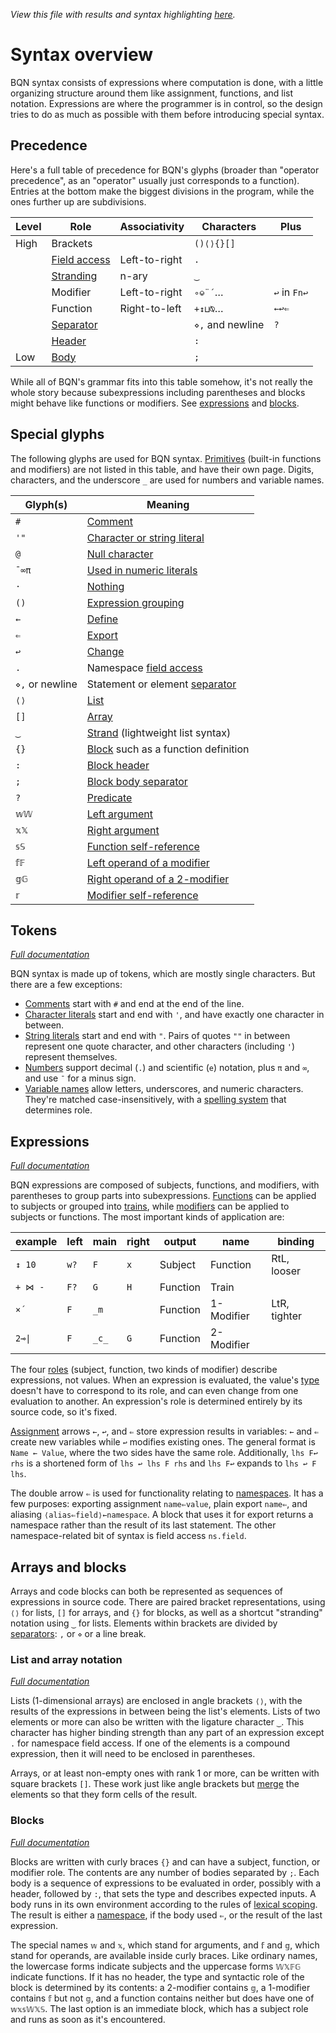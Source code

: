 *View this file with results and syntax highlighting [here](https://mlochbaum.github.io/BQN/doc/syntax.html).*

# Syntax overview

BQN syntax consists of expressions where computation is done, with a little organizing structure around them like assignment, functions, and list notation. Expressions are where the programmer is in control, so the design tries to do as much as possible with them before introducing special syntax.

## Precedence

Here's a full table of precedence for BQN's glyphs (broader than "operator precedence", as an "operator" usually just corresponds to a function). Entries at the bottom make the biggest divisions in the program, while the ones further up are subdivisions.

| Level | Role                                  | Associativity | Characters       | Plus
|-------|---------------------------------------|---------------|------------------|-------
| High  | Brackets                              |               | `()⟨⟩{}[]`
|       | [Field access](namespace.md#imports)  | Left-to-right | `.`
|       | [Stranding](arrayrepr.md#strands)     | n-ary         | `‿`
|       | Modifier                              | Left-to-right | `∘⎉¨´`…          | `↩` in `Fn↩`
|       | Function                              | Right-to-left | `+↕⊔⍉`…          | `←↩⇐`
|       | [Separator](token.md#separators)      |               | `⋄,` and newline | `?`
|       | [Header](block.md#block-headers)      |               | `:`
| Low   | [Body](block.md#multiple-bodies)      |               | `;`

While all of BQN's grammar fits into this table somehow, it's not really the whole story because subexpressions including parentheses and blocks might behave like functions or modifiers. See [expressions](#expressions) and [blocks](#blocks).

## Special glyphs

The following glyphs are used for BQN syntax. [Primitives](primitive.md) (built-in functions and modifiers) are not listed in this table, and have their own page. Digits, characters, and the underscore `_` are used for numbers and variable names.

Glyph(s)        | Meaning
----------------|-----------
`#`             | [Comment](token.md#comments)
`'"`            | [Character or string literal](token.md#characters-and-strings)
`@`             | [Null character](token.md#characters-and-strings)
`¯∞π`           | [Used in numeric literals](token.md#numbers)
`·`             | [Nothing](expression.md#nothing)
`()`            | [Expression grouping](expression.md#parentheses)
`←`             | [Define](expression.md#assignment)
`⇐`             | [Export](namespace.md#exports)
`↩`             | [Change](expression.md#assignment)
`.`             | Namespace [field access](namespace.md#imports)
`⋄,` or newline | Statement or element [separator](token.md#separators)
`⟨⟩`            | [List](arrayrepr.md#brackets)
`[]`            | [Array](arrayrepr.md#high-rank-arrays)
`‿`             | [Strand](arrayrepr.md#strands) (lightweight list syntax)
`{}`            | [Block](#blocks) such as a function definition
`:`             | [Block header](block.md#block-headers)
`;`             | [Block body separator](block.md#multiple-bodies)
`?`             | [Predicate](block.md#predicates)
`𝕨𝕎`            | [Left argument](block.md#arguments)
`𝕩𝕏`            | [Right argument](block.md#arguments)
`𝕤𝕊`            | [Function self-reference](block.md#self-reference)
`𝕗𝔽`            | [Left operand of a modifier](block.md#operands)
`𝕘𝔾`            | [Right operand of a 2-modifier](block.md#operands)
`𝕣`             | [Modifier self-reference](block.md#self-reference)

## Tokens

*[Full documentation](token.md)*

BQN syntax is made up of tokens, which are mostly single characters. But there are a few exceptions:
- [Comments](token.md#comments) start with `#` and end at the end of the line.
- [Character literals](token.md#characters-and-strings) start and end with `'`, and have exactly one character in between.
- [String literals](token.md#characters-and-strings) start and end with `"`. Pairs of quotes `""` in between represent one quote character, and other characters (including `'`) represent themselves.
- [Numbers](token.md#numbers) support decimal (`.`) and scientific (`e`) notation, plus `π` and `∞`, and use `¯` for a minus sign.
- [Variable names](token.md#names) allow letters, underscores, and numeric characters. They're matched case-insensitively, with a [spelling system](expression.md#role-spellings) that determines role.

## Expressions

*[Full documentation](expression.md)*

BQN expressions are composed of subjects, functions, and modifiers, with parentheses to group parts into subexpressions. [Functions](ops.md#functions) can be applied to subjects or grouped into [trains](train.md), while [modifiers](ops.md#modifiers) can be applied to subjects or functions. The most important kinds of application are:

| example | left  | main  | right | output     | name       | binding
|---------|-------|-------|-------|------------|------------|---------
| `↕ 10`  |  `w?` |  `F`  |  `x`  | Subject    | Function   | RtL, looser
| `+ ⋈ -` |  `F?` |  `G`  |  `H`  | Function   | Train      |
| `×´`    |  `F`  | `_m`  |       | Function   | 1-Modifier | LtR, tighter
| `2⊸\|`  |  `F`  | `_c_` |  `G`  | Function   | 2-Modifier |

The four [roles](expression.md#syntactic-role) (subject, function, two kinds of modifier) describe expressions, not values. When an expression is evaluated, the value's [type](types.md) doesn't have to correspond to its role, and can even change from one evaluation to another. An expression's role is determined entirely by its source code, so it's fixed.

[Assignment](expression.md#assignment) arrows `←`, `↩`, and `⇐` store expression results in variables: `←` and `⇐` create new variables while `↩` modifies existing ones. The general format is `Name ← Value`, where the two sides have the same role. Additionally, `lhs F↩ rhs` is a shortened form of `lhs ↩ lhs F rhs` and `lhs F↩` expands to `lhs ↩ F lhs`.

The double arrow `⇐` is used for functionality relating to [namespaces](namespace.md). It has a few purposes: exporting assignment `name⇐value`, plain export `name⇐`, and aliasing `⟨alias⇐field⟩←namespace`. A block that uses it for export returns a namespace rather than the result of its last statement. The other namespace-related bit of syntax is field access `ns.field`.

## Arrays and blocks

Arrays and code blocks can both be represented as sequences of expressions in source code. There are paired bracket representations, using `⟨⟩` for lists, `[]` for arrays, and `{}` for blocks, as well as a shortcut "stranding" notation using `‿` for lists. Elements within brackets are divided by [separators](token.md#separators): `,` or `⋄` or a line break.

### List and array notation

*[Full documentation](arrayrepr.md#array-literals)*

Lists (1-dimensional arrays) are enclosed in angle brackets `⟨⟩`, with the results of the expressions in between being the list's elements. Lists of two elements or more can also be written with the ligature character `‿`. This character has higher binding strength than any part of an expression except `.` for namespace field access. If one of the elements is a compound expression, then it will need to be enclosed in parentheses.

Arrays, or at least non-empty ones with rank 1 or more, can be written with square brackets `[]`. These work just like angle brackets but [merge](couple.md) the elements so that they form cells of the result.

### Blocks

*[Full documentation](block.md)*

Blocks are written with curly braces `{}` and can have a subject, function, or modifier role. The contents are any number of bodies separated by `;`. Each body is a sequence of expressions to be evaluated in order, possibly with a header, followed by `:`, that sets the type and describes expected inputs. A body runs in its own environment according to the rules of [lexical scoping](lexical.md). The result is either a [namespace](namespace.md), if the body used `⇐`, or the result of the last expression.

The special names `𝕨` and `𝕩`, which stand for arguments, and `𝕗` and `𝕘`, which stand for operands, are available inside curly braces. Like ordinary names, the lowercase forms indicate subjects and the uppercase forms `𝕎𝕏𝔽𝔾` indicate functions. If it has no header, the type and syntactic role of the block is determined by its contents: a 2-modifier contains `𝕘`, a 1-modifier contains `𝕗` but not `𝕘`, and a function contains neither but does have one of `𝕨𝕩𝕤𝕎𝕏𝕊`. The last option is an immediate block, which has a subject role and runs as soon as it's encountered.
